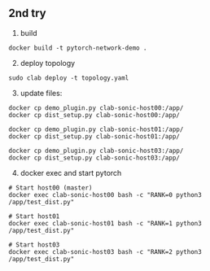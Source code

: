 ## 2nd try

1. build
```
docker build -t pytorch-network-demo .
```

2. deploy topology
```
sudo clab deploy -t topology.yaml
```

3. update files:
```
docker cp demo_plugin.py clab-sonic-host00:/app/
docker cp dist_setup.py clab-sonic-host00:/app/

docker cp demo_plugin.py clab-sonic-host01:/app/
docker cp dist_setup.py clab-sonic-host01:/app/

docker cp demo_plugin.py clab-sonic-host03:/app/
docker cp dist_setup.py clab-sonic-host03:/app/
```

4. docker exec and start pytorch
```
# Start host00 (master)
docker exec clab-sonic-host00 bash -c "RANK=0 python3 /app/test_dist.py"

# Start host01
docker exec clab-sonic-host01 bash -c "RANK=1 python3 /app/test_dist.py"

# Start host03
docker exec clab-sonic-host03 bash -c "RANK=2 python3 /app/test_dist.py"
```